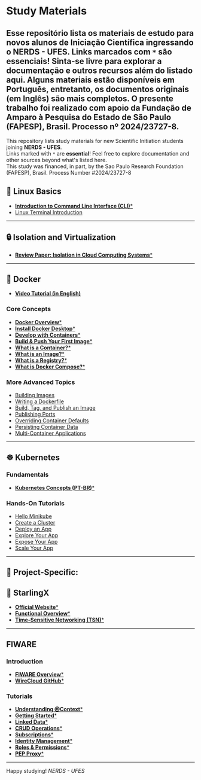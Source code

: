 # Study Materials  

Esse repositório lista os materiais de estudo para novos alunos de Iniciação Científica ingressando o **NERDS - UFES**.
Links marcados com `*` são **essenciais**! Sinta-se livre para explorar a documentação e outros recursos além do listado aqui.
Alguns materiais estão disponíveis em Português, entretanto, os documentos originais (em Inglês) são mais completos.
O presente trabalho foi realizado com apoio da Fundação de Amparo à Pesquisa do Estado de São Paulo (FAPESP), Brasil. Processo nº 2024/23727-8.
---

This repository lists study materials for new Scientific Initiation students joining **NERDS - UFES**.  
Links marked with `*` are **essential**! Feel free to explore documentation and other sources beyond what's listed here.  
This study was financed, in part, by the Sao Paulo Research Foundation (FAPESP), Brasil. Process Number #2024/23727-8

## 📌 **Linux Basics**  
- [**Introduction to Command Line Interface (CLI)***](https://www.w3schools.com/whatis/whatis_cli.asp)  
- [Linux Terminal Introduction](https://linuxhandbook.com/linux-terminal-intro/)  

---

## 🔒 **Isolation and Virtualization**  
- [**Review Paper: Isolation in Cloud Computing Systems***](Revisão_Bibliográfica___Isolamento_em_Sistemas_de_Computação_em_Nuvem.pdf)  

---

## 🐳 **Docker**  
- [**Video Tutorial (in English)**](https://www.youtube.com/watch?v=3c-iBn73dDE)

### **Core Concepts**  
- [**Docker Overview***](https://docs.docker.com/get-started/docker-overview/)  
- [**Install Docker Desktop***](https://docs.docker.com/get-started/introduction/get-docker-desktop/)  
- [**Develop with Containers***](https://docs.docker.com/get-started/introduction/develop-with-containers/)  
- [**Build & Push Your First Image***](https://docs.docker.com/get-started/introduction/build-and-push-first-image/)  
- [**What is a Container?***](https://docs.docker.com/get-started/docker-concepts/the-basics/what-is-a-container/)  
- [**What is an Image?***](https://docs.docker.com/get-started/docker-concepts/the-basics/what-is-an-image/)  
- [**What is a Registry?***](https://docs.docker.com/get-started/docker-concepts/the-basics/what-is-a-registry/)  
- [**What is Docker Compose?***](https://docs.docker.com/get-started/docker-concepts/the-basics/what-is-docker-compose/)  

### **More Advanced Topics**  
- [Building Images](https://docs.docker.com/get-started/docker-concepts/building-images/)  
- [Writing a Dockerfile](https://docs.docker.com/get-started/docker-concepts/building-images/writing-a-dockerfile/)  
- [Build, Tag, and Publish an Image](https://docs.docker.com/get-started/docker-concepts/building-images/build-tag-and-publish-an-image/)  
- [Publishing Ports](https://docs.docker.com/get-started/docker-concepts/running-containers/publishing-ports/)  
- [Overriding Container Defaults](https://docs.docker.com/get-started/docker-concepts/running-containers/overriding-container-defaults/)  
- [Persisting Container Data](https://docs.docker.com/get-started/docker-concepts/running-containers/persisting-container-data/)  
- [Multi-Container Applications](https://docs.docker.com/get-started/docker-concepts/running-containers/multi-container-applications/)  

---

## ☸️ **Kubernetes**  

### **Fundamentals**  
- [**Kubernetes Concepts (PT-BR)***](https://kubernetes.io/pt-br/docs/concepts/)  

### **Hands-On Tutorials**  
- [Hello Minikube](https://kubernetes.io/pt-br/docs/tutorials/hello-minikube/)  
- [Create a Cluster](https://kubernetes.io/pt-br/docs/tutorials/kubernetes-basics/create-cluster/)  
- [Deploy an App](https://kubernetes.io/pt-br/docs/tutorials/kubernetes-basics/deploy-app/)  
- [Explore Your App](https://kubernetes.io/pt-br/docs/tutorials/kubernetes-basics/explore/)  
- [Expose Your App](https://kubernetes.io/pt-br/docs/tutorials/kubernetes-basics/expose/)  
- [Scale Your App](https://kubernetes.io/pt-br/docs/tutorials/kubernetes-basics/scale/)  

---

## 🎯 **Project-Specific:** 

## 🚀 **StarlingX**  
- [**Official Website***](https://www.starlingx.io/)  
- [**Functional Overview***](https://docs.starlingx.io/introduction/functional_overview.html)  
- [**Time-Sensitive Networking (TSN)***](https://docs.starlingx.io/operations/tsn.html)
  
---

## **FIWARE**  

### **Introduction**  
- [**FIWARE Overview***](https://www.fiware.org/about-us/)  
- [**WireCloud GitHub***](https://github.com/Wirecloud/wirecloud)  

### **Tutorials**  
- [**Understanding @Context***](https://github.com/FIWARE/tutorials.Understanding-At-Context/tree/6cfcc5ce0fc7eb1b52e0636c8a3f3dc237452375) 
- [**Getting Started***](https://github.com/FIWARE/tutorials.Getting-Started/tree/41e3635af38896c39a9fd5d9bc3434bda924ad7a)  
- [**Linked Data***](https://github.com/FIWARE/tutorials.Linked-Data/tree/fba9cf7b1a5ea99c734ce06c3fc0fc749360d52a)  
- [**CRUD Operations***](https://github.com/FIWARE/tutorials.CRUD-Operations/tree/04c36ec170ea4e2946bdddd4c653a5b1b4a083e3)  
- [**Subscriptions***](https://github.com/FIWARE/tutorials.Subscriptions/tree/bc3d6f00f1841ef6695eaa329c6c226d6cbbc02c)  
- [**Identity Management***](https://github.com/FIWARE/tutorials.Identity-Management/tree/677ab9566913fdd030645edfa69d6e7b8722c3f2)  
- [**Roles & Permissions***](https://github.com/FIWARE/tutorials.Roles-Permissions/tree/864d11785c8109eb794e7809853a20ae424ac48e7)  
- [**PEP Proxy***](https://github.com/FIWARE/tutorials.PEP-Proxy/tree/b6a7ba6581e89379365b887e6b92aaa33f061278)  

---

Happy studying!
*NERDS - UFES*
